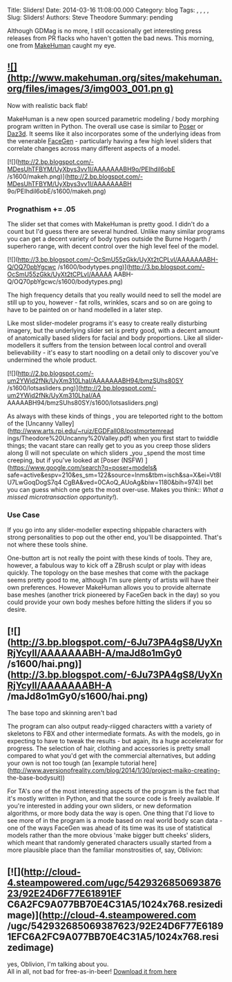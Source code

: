 Title: Sliders!
Date: 2014-03-16 11:08:00.000
Category: blog
Tags: , , , , 
Slug: Sliders!
Authors: Steve Theodore
Summary: pending

Although GDMag is no more, I still occasionally get interesting press releases
from PR flacks who haven't gotten the bad news. This morning,  one from
[MakeHuman](http://www.makehuman.org/) caught my eye.  
  
[![](http://www.makehuman.org/sites/makehuman.org/files/images/3/img003_001.pn
g)](http://www.makehuman.org/sites/makehuman.org/files/images/3/img003_001.png
)  
---  
Now with realistic back flab!  
  
MakeHuman is a new open sourced parametric modeling / body morphing program
written in Python.  The overall use case is similar to
[Poser](http://poser.smithmicro.com/gallery.html) or
[Daz3d](http://www.daz3d.com/).  It seems like it also incorporates some of
the underlying ideas from the venerable [FaceGen](http://www.facegen.com/) \-
particularly having a few high level sliders that correlate changes across
many different aspects of a model.  
  

[![](http://2.bp.blogspot.com/-MDesUhTFBYM/UyXbys3vv1I/AAAAAAABH9o/PEIhdil6obE
/s1600/makeh.png)](http://2.bp.blogspot.com/-MDesUhTFBYM/UyXbys3vv1I/AAAAAAABH
9o/PEIhdil6obE/s1600/makeh.png)

  
  
  

### Prognathism += .05

The slider set that comes with MakeHuman is pretty good. I didn't do a count
but I'd guess there are several hundred.  Unlike many similar programs you can
get a decent variety of body types outside the Burne Hogarth / superhero
range, with decent control over the high level feel of the model.

  

[![](http://3.bp.blogspot.com/-OcSmU55zGkk/UyXt2tCPLvI/AAAAAAABH-Q/OQ70pbYgcwc
/s1600/bodytypes.png)](http://3.bp.blogspot.com/-OcSmU55zGkk/UyXt2tCPLvI/AAAAA
AABH-Q/OQ70pbYgcwc/s1600/bodytypes.png)

  

The high frequency details that you really wouild need to sell the model are
still up to you, however - fat rolls, wrinkles, scars and so on are going to
have to be painted on or hand modelled in a later step.

  

Like most slider-modeler programs it's easy to create really disturbing
imagery, but the underlying slider set is pretty good, with a decent amount of
anatomically based sliders for facial and body proportions.  Like all slider-
modellers it suffers from the tension between local control and overall
believability - it's easy to start noodling on a detail only to discover
you've undermined the whole product.  
  

[![](http://2.bp.blogspot.com/-um2YWid2fNk/UyXm310LhaI/AAAAAAABH94/bmzSUhs80SY
/s1600/lotsasliders.png)](http://2.bp.blogspot.com/-um2YWid2fNk/UyXm310LhaI/AA
AAAAABH94/bmzSUhs80SY/s1600/lotsasliders.png)

  
  
As always with these kinds of things , you are teleported right to the bottom
of the [Uncanny Valley](http://www.arts.rpi.edu/~ruiz/EGDFall08/postmortemread
ings/Theodore%20Uncanny%20Valley.pdf) when you first start to twiddle things;
the vacant stare can really get to you as you creep those sliders along (I
will not speculate on which sliders _you _spend the most time creeping, but if
you've looked at [Poser (NSFW) ](https://www.google.com/search?q=poser+models&
safe=active&espv=210&es_sm=122&source=lnms&tbm=isch&sa=X&ei=Vt8lU7LwGoqDogS7q4
CgBA&ved=0CAoQ_AUoAg&biw=1180&bih=974)I bet you can guess which one gets the
most over-use. Makes you think:: _What a missed microtransaction
opportunity!_).  
  

### Use Case

  
If you go into any slider-modeller expecting shippable characters with strong
personalities to pop out the other end, you'll be disappointed.  That's not
where these tools shine.  
  
One-button art is not really the point with these kinds of tools.  They are,
however,  a fabulous way to kick off a ZBrush sculpt or play with ideas
quickly.  The topology  on the base meshes that come with the package seems
pretty good to me, although I'm sure plenty of artists will have their own
preferences. However MakeHuman  allows you to provide alternate base meshes
(another trick pioneered by FaceGen back in the day) so you could provide your
own body meshes before hitting the sliders if you so desire.  
  
[![](http://3.bp.blogspot.com/-6Ju73PA4gS8/UyXnRjYcyII/AAAAAAABH-A/maJd8o1mGy0
/s1600/hai.png)](http://3.bp.blogspot.com/-6Ju73PA4gS8/UyXnRjYcyII/AAAAAAABH-A
/maJd8o1mGy0/s1600/hai.png)  
---  
The base topo and skinning aren't bad  
  
The program can also output ready-riigged characters witth a variety of
skeletons to FBX and other intermediate formats.  As with the models, go in
expecting to have to tweak the results - but again, its a huge accelerator for
progress. The selection of hair, clothing and accessories is pretty small
compared to what you'd get with the commercial alternatives, but adding your
own is not too tough (an [example tutorial
here](http://www.aversionofreality.com/blog/2014/1/30/project-maiko-creating-
the-base-bodysuit))  
  
For TA's one of the most interesting aspects of the program is the fact that
it's mostly written in Python, and that the source code is freely available.
If you're interested in adding your own sliders, or new deformation
algorithms, or more body data the way is open.  One thing that I'd liove to
see more of in the program is a mode based on real world body scan data - one
of the ways FaceGen was ahead of its time was its use of statistical models
rather than the more obvious 'make bigger butt cheeks' sliders, which meant
that randomly generated characters usually started from a more plausible place
than the familiar monstrosities of, say, Oblivion:  
  
[![](http://cloud-4.steampowered.com/ugc/542932685069387623/92E24D6F77E61891EF
C6A2FC9A077BB70E4C31A5/1024x768.resizedimage)](http://cloud-4.steampowered.com
/ugc/542932685069387623/92E24D6F77E61891EFC6A2FC9A077BB70E4C31A5/1024x768.resi
zedimage)  
---  
yes, Oblivion, I'm talking about you.  
All in all, not bad for free-as-in-beer!   [Download it from
here](http://www.makehuman.org/content/download.html)


